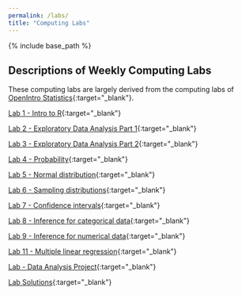 ```yaml
---
permalink: /labs/
title: "Computing Labs"
---
```


{% include base_path %}

## Descriptions of Weekly Computing Labs

These computing labs are largely derived from the computing labs of [OpenIntro Statistics](https://www.openintro.org/book/os/){:target="_blank"}.

[Lab 1 - Intro to R](https://github.com/IntroToStatNCAT/IntroToStatNCAT.github.io/tree/main/files/Labs/01_intro_to_r){:target="_blank"}

[Lab 2 - Exploratory Data Analysis Part 1](https://github.com/IntroToStatNCAT/IntroToStatNCAT.github.io/tree/main/files/Labs/02a_Exploratory_Data_Analysis_PartI){:target="_blank"}

[Lab 3 - Exploratory Data Analysis Part 2](https://github.com/IntroToStatNCAT/IntroToStatNCAT.github.io/tree/main/files/Labs/02b_Exploratory_Data_Analysis_PartII){:target="_blank"}

[Lab 4 - Probability](https://github.com/IntroToStatNCAT/IntroToStatNCAT.github.io/tree/main/files/Labs/03_probability){:target="_blank"}

[Lab 5 - Normal distribution](https://github.com/IntroToStatNCAT/IntroToStatNCAT.github.io/tree/main/files/Labs/04_normal_distribution){:target="_blank"}

[Lab 6 - Sampling distributions](https://github.com/IntroToStatNCAT/IntroToStatNCAT.github.io/tree/main/files/Labs/05a_sampling_distributions){:target="_blank"}

[Lab 7 - Confidence intervals](https://github.com/IntroToStatNCAT/IntroToStatNCAT.github.io/tree/main/files/Labs/05b_confidence_intervals){:target="_blank"}

[Lab 8 - Inference for categorical data](https://github.com/IntroToStatNCAT/IntroToStatNCAT.github.io/tree/main/files/Labs/06_inf_for_categorical_data){:target="_blank"}

[Lab 9 - Inference for numerical data](https://github.com/IntroToStatNCAT/IntroToStatNCAT.github.io/tree/main/files/Labs/07_inf_for_numerical_data){:target="_blank"}

[Lab 11 - Multiple linear regression](https://github.com/IntroToStatNCAT/IntroToStatNCAT.github.io/tree/main/files/Labs/09_multiple_regression){:target="_blank"}

[Lab - Data Analysis Project](https://github.com/IntroToStatNCAT/IntroToStatNCAT.github.io/tree/main/files/Labs/Lab%20-%20Data%20analysis%20project){:target="_blank"}

[Lab Solutions](https://github.com/IntroToStatNCAT/IntroToStatNCAT.github.io/tree/main/files/Labs/Lab%20solutions){:target="_blank"}